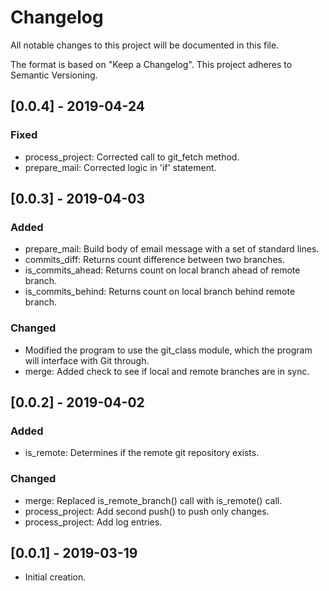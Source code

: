 # Changelog
All notable changes to this project will be documented in this file.

The format is based on "Keep a Changelog".  This project adheres to Semantic Versioning.


## [0.0.4] - 2019-04-24
### Fixed
- process_project:  Corrected call to git_fetch method.
- prepare_mail:  Corrected logic in 'if' statement.


## [0.0.3] - 2019-04-03
### Added
- prepare_mail:  Build body of email message with a set of standard lines.
- commits_diff:  Returns count difference between two branches.
- is_commits_ahead:  Returns count on local branch ahead of remote branch.
- is_commits_behind:  Returns count on local branch behind remote branch.

### Changed
- Modified the program to use the git_class module, which the program will interface with Git through.
- merge:  Added check to see if local and remote branches are in sync.


## [0.0.2] - 2019-04-02
### Added
- is_remote:  Determines if the remote git repository exists.

### Changed
- merge:  Replaced is_remote_branch() call with is_remote() call.
- process_project:  Add second push() to push only changes.
- process_project:  Add log entries.


## [0.0.1] - 2019-03-19
- Initial creation.

